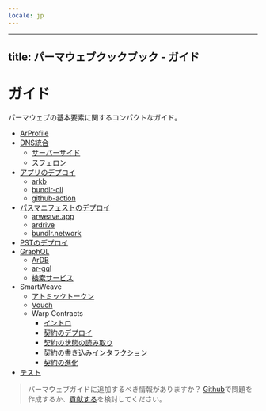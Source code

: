 ```yaml
---
locale: jp
---
```

---
title: パーマウェブクックブック - ガイド
---

# ガイド

パーマウェブの基本要素に関するコンパクトなガイド。

- [ArProfile](arprofile.md)
- [DNS統合](dns-integration/server-side.md)
  - [サーバーサイド](dns-integration/server-side.md)
  - [スフェロン](dns-integration/spheron.md)
- [アプリのデプロイ](deployment/bundlr-cli.md)
  - [arkb](deployment/arkb.md)
  - [bundlr-cli](deployment/bundlr-cli.md)
  - [github-action](deployment/github-action.md)
- [パスマニフェストのデプロイ](deploying-manifests/deployingManifests.md)
  - [arweave.app](deploying-manifests/arweave-app.md)
  - [ardrive](deploying-manifests/ardrive.md)
  - [bundlr.network](deploying-manifests/bundlr.md)
- [PSTのデプロイ](deploying-psts.md)
- [GraphQL](querying-arweave/queryingArweave.md)
  - [ArDB](querying-arweave/ardb.md)
  - [ar-gql](querying-arweave/ar-gql.md)
  - [検索サービス](querying-arweave/search-indexing-service.md)
- SmartWeave
  - [アトミックトークン](atomic-tokens/intro.md)
  - [Vouch](vouch.md)
  - Warp Contracts
    - [イントロ](smartweave/warp/intro.md)
    - [契約のデプロイ](smartweave/warp/deploying-contracts.md)
    - [契約の状態の読み取り](smartweave/warp/readstate.md)
    - [契約の書き込みインタラクション](smartweave/warp/write-interactions.md)
    - [契約の進化](smartweave/warp/evolve.md)
- [テスト](testing/arlocal.md)

> パーマウェブガイドに追加するべき情報がありますか？ [Github](https://github.com/twilson63/permaweb-cookbook/issues)で問題を作成するか、[貢献する](../getting-started/contributing.md)を検討してください。